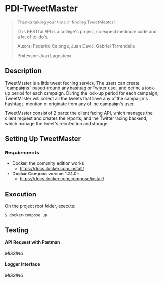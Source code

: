 # PDI-TweetMaster

>Thanks taking your time in finding TweetMaster!
>
>This RESTful API is a college's project, so expect mediocre code and a lot of to-do's.
>
>Autors: Federico Calonge, Juan David, Gabriel Torrandella
>
>Professor: Juan Lagostena

## Description

TweetMaster is a little tweet feching service. The users can create "campaigns" based around any hashtag or Twitter user, and define a look-up period for each campaign. During the look-up period for each campaign, TweetMaster will collect all the tweets that have any of the campaign's hashtags, mention or originate from any of the campaign's user.

TweetMaster consist of 2 parts: the client facing API, which manages the client request and creates the reports; and the Twitter facing backend, which manage the tweet's recolection and storage.

## Setting Up TweetMaster

### Requirements

 * Docker, the comunity edition works
   * https://docs.docker.com/install/
 * Docker Compose version 1.24.0+
   * https://docs.docker.com/compose/install/

## Execution

On the project root folder, execute:
```
$ docker-compose up
```

## Testing

#### API Request with Postman
_MISSING_

#### Logger Interface
_MISSING_
